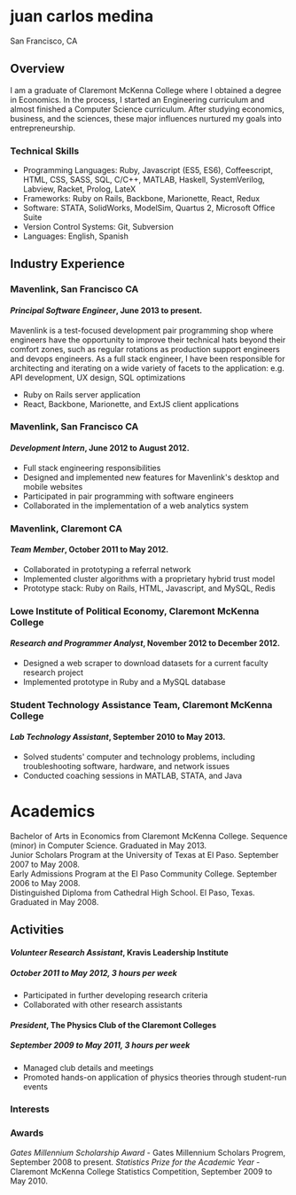 # juan carlos medina

San Francisco, CA

## Overview

I am a graduate of Claremont McKenna College where I obtained a degree in Economics.
In the process, I started an Engineering curriculum and almost finished a Computer Science curriculum.
After studying economics, business, and the sciences, these major influences nurtured my goals into entrepreneurship.


### Technical Skills

* Programming Languages:
    Ruby,
    Javascript (ES5, ES6),
    Coffeescript,
    HTML,
    CSS,
    SASS,
    SQL,
    C/C++,
    MATLAB,
    Haskell,
    SystemVerilog,
    Labview,
    Racket,
    Prolog,
    LateX
* Frameworks:
    Ruby on Rails,
    Backbone,
    Marionette,
    React,
    Redux
* Software:
    STATA,
    SolidWorks,
    ModelSim,
    Quartus 2,
    Microsoft Office Suite
* Version Control Systems:
    Git,
    Subversion
* Languages: English, Spanish


## Industry Experience

### Mavenlink, San Francisco CA
#### *Principal Software Engineer*, June 2013 to present.

Mavenlink is a test-focused development pair programming shop where engineers have the opportunity to improve their
technical hats beyond their comfort zones, such as regular rotations as production support engineers and devops
engineers. As a full stack engineer, I have been responsible for architecting and iterating on a wide variety of
facets to the application: e.g. API development, UX design, SQL optimizations

 * Ruby on Rails server application
 * React, Backbone, Marionette, and ExtJS client applications

### Mavenlink, San Francisco CA
#### *Development Intern*, June 2012 to August 2012.

 * Full stack engineering responsibilities
 * Designed and implemented new features for Mavenlink's desktop and mobile websites
 * Participated in pair programming with software engineers
 * Collaborated in the implementation of a web analytics system

### Mavenlink, Claremont CA
#### *Team Member*, October 2011 to May 2012.

 * Collaborated in prototyping a referral network
 * Implemented cluster algorithms with a proprietary hybrid trust model
 * Prototype stack: Ruby on Rails, HTML, Javascript, and MySQL, Redis

### Lowe Institute of Political Economy, Claremont McKenna College
#### *Research and Programmer Analyst*, November 2012 to December 2012.

 * Designed a web scraper to download datasets for a current faculty research project
 * Implemented prototype in Ruby and a MySQL database

### Student Technology Assistance Team, Claremont McKenna College
#### *Lab Technology Assistant*, September 2010 to May 2013.

 * Solved students' computer and technology problems, including troubleshooting software, hardware, and network issues
 * Conducted coaching sessions in MATLAB, STATA, and Java

# Academics
Bachelor of Arts in Economics from Claremont McKenna College. Sequence (minor) in Computer Science. Graduated in May 2013.  
Junior Scholars Program at the University of Texas at El Paso. September 2007 to May 2008.  
Early Admissions Program at the El Paso Community College. September 2006 to May 2008.  
Distinguished Diploma from Cathedral High School. El Paso, Texas. Graduated in May 2008.


## Activities

#### *Volunteer Research Assistant*, Kravis Leadership Institute
##### October 2011 to May 2012, 3 hours per week

 * Participated in further developing research criteria
 * Collaborated with other research assistants

#### *President*, The Physics Club of the Claremont Colleges
##### September 2009 to May 2011, 3 hours per week

 * Managed club details and meetings
 * Promoted hands-on application of physics theories through student-run events

### Interests


### Awards
*Gates Millennium Scholarship Award* - Gates Millennium Scholars Progrem, September 2008 to present.
*Statistics Prize for the Academic Year* - Claremont McKenna College Statistics Competition, September 2009 to May 2010.
